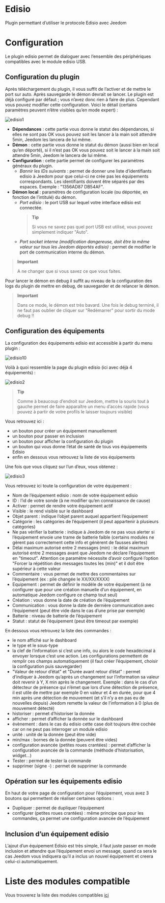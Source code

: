 # Edisio

Plugin permettant d’utiliser le protocole Edisio avec Jeedom

# Configuration

Le plugin edisio permet de dialoguer avec l’ensemble des périphériques compatibles avec le module edisio USB.

## Configuration du plugin

Après téléchargement du plugin, il vous suffit de l’activer et de mettre le port sur auto. Après sauvegarde le démon devrait se lancer. Le plugin est déjà configuré par défaut ; vous n’avez donc rien à faire de plus. Cependant vous pouvez modifier cette configuration. Voici le détail (certains paramètres peuvent n’être visibles qu’en mode expert) :

![edisio1](../images/edisio1.JPG)

-   **Dépendances** : cette partie vous donne le statut des dépendances, si elles ne sont pas OK vous pouvez soit les lancer à la main soit attendre 5min, Jeedom les lancera de lui même.
-   **Démon** : cette partie vous donne le statut du démon (aussi bien en local qu’en déporté), si il n’est pas OK vous pouvez soit le lancer à la main soit attendre 5min, Jeedom le lancera de lui même.
-   **Configuration** : cette partie permet de configurer les paramètres généraux du plugin.
    -   *Bannir les IDs suivants* : permet de donner une liste d’identifiants edisio à Jeedom pour que celui-ci ne crée pas les équipements correspondants. Les identifiants doivent être séparés par des espaces. Exemple : "1356AD87 DB54AF".
-   **Démon local** : paramètres de configuration locale (ou déportée, en fonction de l’intitulé) du démon.
    -   *Port edisio* : le port USB sur lequel votre interface edisio est connectée.
        > **Tip**
        >
        > Si vous ne savez pas quel port USB est utilisé, vous pouvez simplement indiquer "Auto".
    -   *Port socket interne (modification dangereuse, doit être la même valeur sur tous les Jeedom déportés edisio)* : permet de modifier le port de communication interne du démon.

> **Important**
>
> A ne changer que si vous savez ce que vous faites.

Pour lancer le démon en debug il suffit au niveau de la configuration des logs du plugin de mettre en debug, de sauvegarder et de relancer le démon.

> **Important**
>
> Dans ce mode, le démon est très bavard. Une fois le debug terminé, il ne faut pas oublier de cliquer sur "Redémarrer" pour sortir du mode debug !!

## Configuration des équipements

La configuration des équipements edisio est accessible à partir du menu plugin :

![edisio10](../images/edisio10.JPG)

Voilà à quoi ressemble la page du plugin edisio (ici avec déjà 4 équipements) :

![edisio2](../images/edisio2.JPG)

> **Tip**
>
> Comme à beaucoup d’endroit sur Jeedom, mettre la souris tout à gauche permet de faire apparaître un menu d’accès rapide (vous pouvez à partir de votre profils le laisser toujours visible)

Vous retrouvez ici :

-   un bouton pour créer un équipement manuellement
-   un bouton pour passer en inclusion
-   un bouton pour afficher la configuration du plugin
-   un bouton qui vous donne l’état de santé de tous vos équipements Edisio
-   enfin en dessous vous retrouvez la liste de vos équipements

Une fois que vous cliquez sur l’un d’eux, vous obtenez :

![edisio3](../images/edisio3.JPG)

Vous retrouvez ici toute la configuration de votre équipement :

-   Nom de l’équipement edisio : nom de votre équipement edisio
-   ID : l’id de votre sonde (à ne modifier qu’en connaissance de cause)
-   Activer : permet de rendre votre équipement actif
-   Visible : le rend visible sur le dashboard
-   Objet parent : indique l’objet parent auquel appartient l’équipement
-   Catégorie : les catégories de l’équipement (il peut appartenir à plusieurs catégories)
-   Ne pas vérifier la batterie : indique à Jeedom de ne pas vous alerter si l’équipement envoie une trame de batterie faible (certains modules ne gèrent pas correctement cette info et génèrent de fausses alertes)
-   Délai maximum autorisé entre 2 messages (min) : le délai maximum autorisé entre 2 messages avant que Jeedom ne déclare l’équipement en "timeout". Attention ce paramètre nécessite d’avoir configuré l’option "Forcer la répétition des messages toutes les (min)" et il doit être supérieur à cette valeur
-   Commentaire : vous permet de mettre des commentaires sur l’équipement (ex : pile changée le XX/XX/XXXX)
-   Equipement : permet de définir le modèle de votre équipement (à ne configurer que pour une création manuelle d’un équipement, en automatique Jeedom configure ce champ tout seul)
-   Création : vous donne la date de création de l’équipement
-   Communication : vous donne la date de dernière communication avec l’équipement (peut être vide dans le cas d’une prise par exemple)
-   Batterie : niveau de batterie de l’équipement
-   Statut : statut de l’équipement (peut être timeout par exemple)

En dessous vous retrouvez la liste des commandes :

-   le nom affiché sur le dashboard
-   le type et le sous-type
-   la clef de l’information si c’est une info, ou alors le code hexadécimal à envoyer lorsque c’est une action. Les configurations permettent de remplir ces champs automatiquement (il faut créer l’équipement, choisir la configuration puis sauvegarder)
-   "Valeur de retour d’état" et "Durée avant retour d’état" : permet d’indiquer à Jeedom qu’après un changement sur l’information sa valeur doit revenir à Y, X min après le changement. Exemple : dans le cas d’un détecteur de présence qui n’émet que lors d’une détection de présence, il est utile de mettre par exemple 0 en valeur et 4 en durée, pour que 4 min après une détection de mouvement (et s’il n’y a en pas eu de nouvelles depuis) Jeedom remette la valeur de l’information à 0 (plus de mouvement détecté)
-   historiser : permet d’historiser la donnée
-   afficher : permet d’afficher la donnée sur le dashboard
-   évènement : dans le cas du edisio cette case doit toujours être cochée car on ne peut pas interroger un module edisio
-   unité : unité de la donnée (peut être vide)
-   min/max : bornes de la donnée (peuvent être vides)
-   configuration avancée (petites roues crantées) : permet d’afficher la configuration avancée de la commande (méthode d’historisation, widget…​)
-   Tester : permet de tester la commande
-   supprimer (signe -) : permet de supprimer la commande

## Opération sur les équipements edisio

En haut de votre page de configuration pour l’équipement, vous avez 3 boutons qui permettent de réaliser certaines options :

-   Dupliquer : permet de dupliquer l’équipement
-   configurer (petites roues crantées) : même principe que pour les commandes, ça permet une configuration avancée de l’équipement

## Inclusion d’un équipement edisio

L’ajout d’un équipement Edisio est très simple, il faut juste passer en mode inclusion et attendre que l’équipement envoi un message, quand ca sera le cas Jeedom vous indiquera qu’il a inclus un nouvel équipement et creera celui-ci automatiquement.

# Liste des modules compatible

Vous trouverez la liste des modules compatibles [ici](https://doc.jeedom.com/fr_FR/edisio/equipement.compatible)
